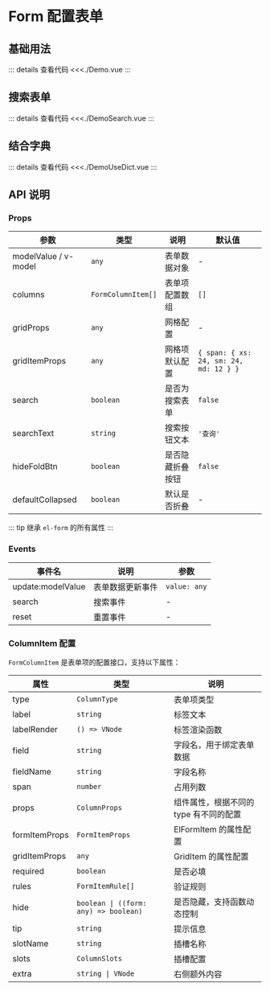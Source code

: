 # Form 配置表单

<script setup>
import Demo from './Demo.vue'
import DemoSearch from './DemoSearch.vue'
import DemoUseDict from './DemoUseDict.vue'
</script>

## 基础用法

<Demo></Demo>
::: details 查看代码
<<<./Demo.vue
:::

## 搜索表单

<DemoSearch></DemoSearch>
::: details 查看代码
<<<./DemoSearch.vue
:::

## 结合字典

<DemoUseDict></DemoUseDict>
::: details 查看代码
<<<./DemoUseDict.vue
:::

## API 说明

### Props

| 参数 | 类型 | 说明 | 默认值 |
| --- | --- | --- | --- |
| modelValue / v-model | `any` | 表单数据对象 | - |
| columns | `FormColumnItem[]` | 表单项配置数组 | `[]` |
| gridProps | `any` | 网格配置 | - |
| gridItemProps | `any` | 网格项默认配置 | `{ span: { xs: 24, sm: 24, md: 12 } }` |
| search | `boolean` | 是否为搜索表单 | `false` |
| searchText | `string` | 搜索按钮文本 | `'查询'` |
| hideFoldBtn | `boolean` | 是否隐藏折叠按钮 | `false` |
| defaultCollapsed | `boolean` | 默认是否折叠 | - |

::: tip
继承 `el-form` 的所有属性
:::

### Events

| 事件名 | 说明 | 参数 |
| --- | --- | --- |
| update:modelValue | 表单数据更新事件 | `value: any` |
| search | 搜索事件 | - |
| reset | 重置事件 | - |

### ColumnItem 配置

`FormColumnItem` 是表单项的配置接口，支持以下属性：

| 属性 | 类型 | 说明 |
| --- | --- | --- |
| type | `ColumnType` | 表单项类型 |
| label | `string` | 标签文本 |
| labelRender | `() => VNode` | 标签渲染函数 |
| field | `string` | 字段名，用于绑定表单数据 |
| fieldName | `string` | 字段名称 |
| span | `number` | 占用列数 |
| props | `ColumnProps` | 组件属性，根据不同的 type 有不同的配置 |
| formItemProps | `FormItemProps` | ElFormItem 的属性配置 |
| gridItemProps | `any` | GridItem 的属性配置 |
| required | `boolean` | 是否必填 |
| rules | `FormItemRule[]` | 验证规则 |
| hide | `boolean \| ((form: any) => boolean)` | 是否隐藏，支持函数动态控制 |
| tip | `string` | 提示信息 |
| slotName | `string` | 插槽名称 |
| slots | `ColumnSlots` | 插槽配置 |
| extra | `string \| VNode` | 右侧额外内容 |
